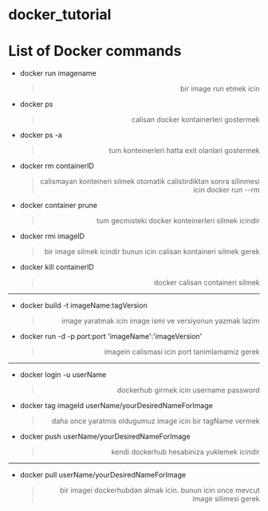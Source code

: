 # docker_tutorial
# List of Docker commands


- docker run imagename
    > <p dir="rtl" align="right">bir image run etmek icin</p>

- docker ps
    > <p dir="rtl" align="right">calisan docker kontainerleri gostermek</p>

- docker ps -a
    > <p dir="rtl" align="right">tum konteinerleri hatta exit olanlari gostermek</p>

- docker rm containerID
    > <p dir="rtl" align="right">calismayan konteineri silmek otomatik calistirdiktan sonra silinmesi icin docker run --rm</p>

- docker container prune
    > <p dir="rtl" align="right">tum gecmisteki docker konteinerleri silmek icindir</p>

- docker rmi imageID
    > <p dir="rtl" align="right">bir image silmek icindir bunun icin calisan kontaineri silmek gerek</p>

- docker kill containerID
    > <p dir="rtl" align="right">docker calisan containeri silmek </p>
_________________________________________________________________________________________________
- docker build -t imageName:tagVersion
    > <p dir="rtl" align="right">image yaratmak icin image ismi ve versiyonun yazmak lazim</p>

- docker run -d -p port:port 'imageName':'imageVersion'
    > <p dir="rtl" align="right">imagein calismasi icin port tanimlamamiz gerek</p>
__________________________________________________________________________________________________
- docker login -u userName
    > <p dir="rtl" align="right">dockerhub girmek icin username password</p>

- docker tag imageId userName/yourDesiredNameForImage
    > <p dir="rtl" align="right">daha once yaratmis oldugumuz image icin bir tagName vermek</p>

- docker push userName/yourDesiredNameForImage
    > <p dir="rtl" align="right">kendi dockerhub hesabiniza yuklemek icindir</p>
___________________________________________________________________________________________________
- docker pull userName/yourDesiredNameForImage
    > <p dir="rtl" align="right">bir imagei dockerhubdan almak icin. bunun icin once mevcut image silimesi gerek</p>

